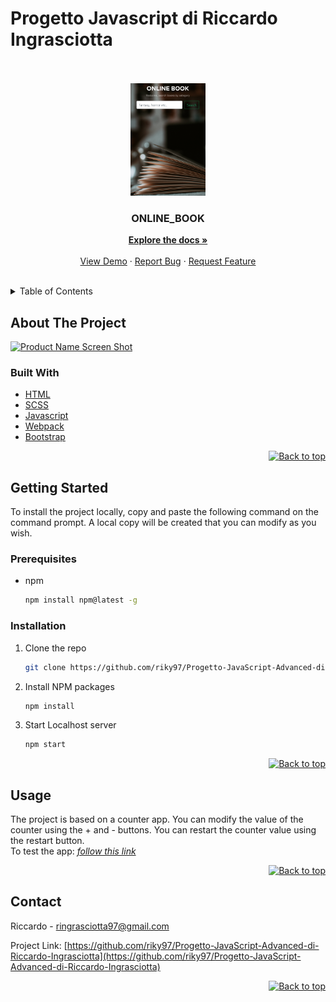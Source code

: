 # Progetto Javascript di Riccardo Ingrasciotta

<div id="top"></div>
<br/>
<!-- PROJECT LOGO -->
<br />
<div align="center">
  <a href="https://github.com/riky97/Progetto-JavaScript-Advanced-di-Riccardo-Ingrasciotta">
    <img src="./src/images/readme/CatturaHero.PNG" alt="Logo" width="120" height="180">
  </a>

<h3 align="center">ONLINE_BOOK</h3>

  <p align="center">
    <a href="https://github.com/riky97/Progetto-JavaScript-Advanced-di-Riccardo-Ingrasciotta"><strong>Explore the docs »</strong></a>
    <br />
    <br />
    <a href="https://github.com/riky97/Progetto-JavaScript-Advanced-di-Riccardo-Ingrasciotta">View Demo</a>
    ·
    <a href="https://github.com/riky97/Progetto-JavaScript-Advanced-di-Riccardo-Ingrasciotta/issues/">Report Bug</a>
    ·
    <a href="https://github.com/riky97/Progetto-JavaScript-Advanced-di-Riccardo-Ingrasciotta/issues/">Request Feature</a>
  </p>
</div>
<br/>
<!-- TABLE OF CONTENTS -->

<details>
  <summary>Table of Contents</summary>
  <ol>
    <li>
      <a href="#about-the-project">About The Project</a>
      <ul>
        <li><a href="#built-with">Built With</a></li>
      </ul>
    </li>
    <li>
      <a href="#getting-started">Getting Started</a>
      <ul>
      <li><a href="#prerequisites">Prerequisites</a></li>
        <li><a href="#installation">Installation</a></li>
      </ul>
    </li>
    <li><a href="#usage">Usage</a></li>
    <li><a href="#contact">Contact</a></li>
  </ol>
</details>
<!-- ABOUT THE PROJECT -->

## About The Project

[![Product Name Screen Shot][product-screenshot]](https://mywebcounterapp.netlify.app/)

### Built With

- [HTML](https://www.w3schools.com/html/html_intro.asp)
- [SCSS](https://sass-lang.com/documentation)
- [Javascript](https://www.javascript.com/)
- [Webpack](https://webpack.js.org/concepts/)
- [Bootstrap](https://getbootstrap.com)

<p align="right"><a href="#top"><img src="img/topArrow_readme.png" alt="Back to top" width="30" height="30"></a></p>

<!-- GETTING STARTED -->

## Getting Started

To install the project locally, copy and paste the following command on the command prompt.
A local copy will be created that you can modify as you wish.

### Prerequisites

- npm
  ```sh
  npm install npm@latest -g
  ```

### Installation

1. Clone the repo
   ```sh
   git clone https://github.com/riky97/Progetto-JavaScript-Advanced-di-Riccardo-Ingrasciotta.git
   ```
2. Install NPM packages

   ```sh
   npm install
   ```

3. Start Localhost server

   ```sh
   npm start
   ```

<p align="right"><a href="#top"><img src="img/topArrow_readme.png" alt="Back to top" width="30" height="30"></a></p>

## Usage

The project is based on a counter app.
You can modify the value of the counter using the + and - buttons.
You can restart the counter value using the restart button.
<br/>
To test the app:
_[follow this link](https://mywebcounterapp.netlify.app/)_

<p align="right"><a href="#top"><img src="img/topArrow_readme.png" alt="Back to top" width="30" height="30"></a></p>

<!-- CONTACT -->

## Contact

Riccardo - ringrasciotta97@gmail.com

Project Link: [https://github.com/riky97/Progetto-JavaScript-Advanced-di-Riccardo-Ingrasciotta](https://github.com/riky97/Progetto-JavaScript-Advanced-di-Riccardo-Ingrasciotta)

<p align="right"><a href="#top"><img src="img/topArrow_readme.png" alt="Back to top" width="30" height="30"></a></p>

<!-- MARKDOWN LINKS & IMAGES -->

[product-screenshot]: img/img_readme.png
